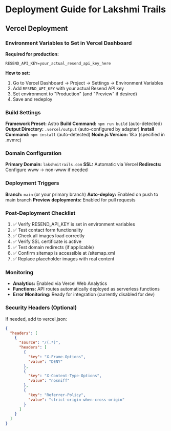 # Deployment Guide for Lakshmi Trails

## Vercel Deployment

### Environment Variables to Set in Vercel Dashboard

**Required for production:**
```
RESEND_API_KEY=your_actual_resend_api_key_here
```

**How to set:**
1. Go to Vercel Dashboard → Project → Settings → Environment Variables
2. Add `RESEND_API_KEY` with your actual Resend API key
3. Set environment to "Production" (and "Preview" if desired)
4. Save and redeploy

### Build Settings

**Framework Preset:** Astro
**Build Command:** `npm run build` (auto-detected)
**Output Directory:** `.vercel/output` (auto-configured by adapter)
**Install Command:** `npm install` (auto-detected)
**Node.js Version:** 18.x (specified in .nvmrc)

### Domain Configuration

**Primary Domain:** `lakshmitrails.com`
**SSL:** Automatic via Vercel
**Redirects:** Configure www → non-www if needed

### Deployment Triggers

**Branch:** `main` (or your primary branch)
**Auto-deploy:** Enabled on push to main branch
**Preview deployments:** Enabled for pull requests

### Post-Deployment Checklist

1. ✅ Verify RESEND_API_KEY is set in environment variables
2. ✅ Test contact form functionality
3. ✅ Check all images load correctly
4. ✅ Verify SSL certificate is active
5. ✅ Test domain redirects (if applicable)
6. ✅ Confirm sitemap is accessible at /sitemap.xml
7. ✅ Replace placeholder images with real content

### Monitoring

- **Analytics:** Enabled via Vercel Web Analytics
- **Functions:** API routes automatically deployed as serverless functions
- **Error Monitoring:** Ready for integration (currently disabled for dev)

### Security Headers (Optional)

If needed, add to vercel.json:
```json
{
  "headers": [
    {
      "source": "/(.*)",
      "headers": [
        {
          "key": "X-Frame-Options",
          "value": "DENY"
        },
        {
          "key": "X-Content-Type-Options", 
          "value": "nosniff"
        },
        {
          "key": "Referrer-Policy",
          "value": "strict-origin-when-cross-origin"
        }
      ]
    }
  ]
}
```